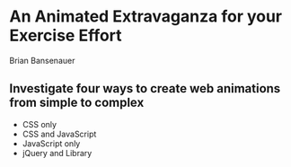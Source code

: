 An Animated Extravaganza for your Exercise Effort
=======================================================
Brian Bansenauer
## Investigate four ways to create web animations from simple to complex
 - CSS only
 - CSS and JavaScript
 - JavaScript only
 - jQuery and Library
 
